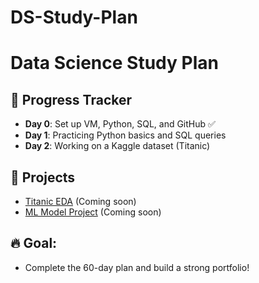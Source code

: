 # DS-Study-Plan
# Data Science Study Plan

## 📅 Progress Tracker

- **Day 0**: Set up VM, Python, SQL, and GitHub ✅
- **Day 1**: Practicing Python basics and SQL queries
- **Day 2**: Working on a Kaggle dataset (Titanic)

## 📂 Projects
- [Titanic EDA](#) (Coming soon)
- [ML Model Project](#) (Coming soon)

## 🔥 Goal:
- Complete the 60-day plan and build a strong portfolio!
